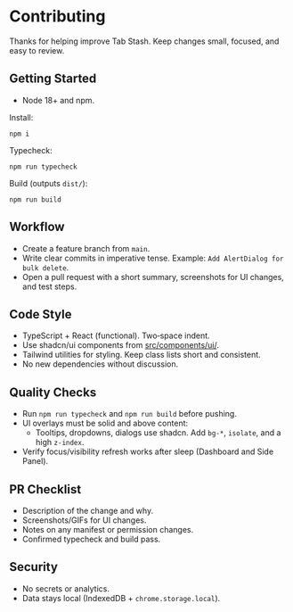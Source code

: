 # Contributing

Thanks for helping improve Tab Stash. Keep changes small, focused, and easy to review.

## Getting Started
- Node 18+ and npm.

Install:
```
npm i
```

Typecheck:
```
npm run typecheck
```

Build (outputs `dist/`):
```
npm run build
```

## Workflow
- Create a feature branch from `main`.
- Write clear commits in imperative tense. Example: `Add AlertDialog for bulk delete`.
- Open a pull request with a short summary, screenshots for UI changes, and test steps.

## Code Style
- TypeScript + React (functional). Two‑space indent.
- Use shadcn/ui components from [src/components/ui/](src/components/ui/).
- Tailwind utilities for styling. Keep class lists short and consistent.
- No new dependencies without discussion.

## Quality Checks
- Run `npm run typecheck` and `npm run build` before pushing.
- UI overlays must be solid and above content:
  - Tooltips, dropdowns, dialogs use shadcn. Add `bg-*`, `isolate`, and a high `z-index`.
- Verify focus/visibility refresh works after sleep (Dashboard and Side Panel).

## PR Checklist
- Description of the change and why.
- Screenshots/GIFs for UI changes.
- Notes on any manifest or permission changes.
- Confirmed typecheck and build pass.

## Security
- No secrets or analytics.
- Data stays local (IndexedDB + `chrome.storage.local`).
